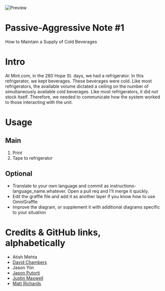 ![Preview](http://f.cl.ly/items/0o0s202f102S373X3A2p/Image%202013.02.10%205:52:14%20PM.png)

Passive-Aggressive Note #1
==========================

How to Maintain a Supply of Cold Beverages

# Intro

At Mint.com, in the 280 Hope St. days, we had a refrigerator. In this refrigerator, we kept beverages. These beverages were cold. Like most refrigerators, the available volume dictated a ceiling on the number of simultaneously available cold beverages. Like most refrigerators, it did not stock itself. Therefore, we needed to communicate how the system worked to those interacting with the unit.

# Usage

## Main

1. Print
2. Tape to refrigerator

## Optional
- Translate to your own language and commit as instructions-language_name.whatever. Open a pull req and I'll merge it quickly.
- Edit the graffle file and add it as another layer if you know how to use OmniGraffle
- Improve the diagram, or supplement it with additional diagrams specific to your situation

# Credits & GitHub links, alphabetically
- Atish Mehta
- [David Chambers](/davidchambers)
- Jason Yiin
- [Jason Putorti](/putorti)
- [Justin Maxwell](/jkmaxwell)
- [Matt Richards](/mattrichards)
